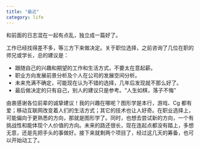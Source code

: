 ```yaml
---
title: "最近"
category: life
---
```


和前面的日志混在一起有点乱，独立成一篇好了。

工作已经找得差不多，等三方下来做决定。关于职位选择，之前咨询了几位在职的师兄或学长，总的建议是：

*    跟随自己的兴趣和期望的工作和生活方式，不要太在意起薪。
*    职业方向发展前景分析及个人在公司的发展空间分析。
*    未来充满不确定，可能现在认为不错的选择，几年后发现就不那么好了。
*    最后做决定的只有自己，别人的建议只是参考。“人生如棋，落子不悔”

由衷感谢各位前辈的诚挚建议！我的兴趣在哪呢？图形学是本行，游戏、Cg 都有爱；移动互联网改变着人们的生活方式；其它的技术也让人好奇。在职业选择上，可能偏向于更熟悉的方向，那就是图形学了。同时，也想去尝试新的方向，一个有挑战性和能体现个人价值的方向。未来的路还很长，现在连起点都没有踏上，多想无意，还是先把手头的事做好。接下来就剩两个项目了，经过这几天的筹备，也可以开始动工了。
